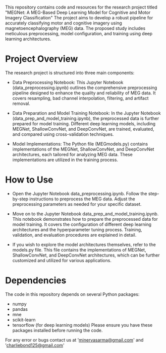 This repository contains code and resources for the research project titled "MEGNet: A MEG-Based Deep Learning Model for Cognitive and Motor Imagery Classification" The project aims to develop a robust pipeline for accurately classifying motor and cognitive imagery using magnetoencephalography (MEG) data. The proposed study includes meticulous preprocessing, model configuration, and training using deep learning architectures.


# Project Overview
The research project is structured into three main components:

* Data Preprocessing Notebook: This Jupyter Notebook (data_preprocessing.ipynb) outlines the comprehensive preprocessing pipeline designed to enhance the quality and reliability of MEG data. It covers resampling, bad channel interpolation, filtering, and artifact removal.

* Data Preparation and Model Training Notebook: In the Jupyter Notebook (data_prep_and_model_training.ipynb), the preprocessed data is further prepared for model training. Different deep learning models, including MEGNet, ShallowConvNet, and DeepConvNet, are trained, evaluated, and compared using cross-validation techniques.

* Model Implementations: The Python file (MEGmodels.py) contains implementations of the MEGNet, ShallowConvNet, and DeepConvNet architectures, each tailored for analyzing MEG data. These implementations are utilized in the training process.

# How to Use
* Open the Jupyter Notebook data_preprocessing.ipynb. Follow the step-by-step instructions to preprocess the MEG data. Adjust the preprocessing parameters as needed for your specific dataset.

* Move on to the Jupyter Notebook data_prep_and_model_training.ipynb. This notebook demonstrates how to prepare the preprocessed data for model training. It covers the configuration of different deep learning architectures and the hyperparameter tuning process. Training, validation, and evaluation procedures are explained in detail.

* If you wish to explore the model architectures themselves, refer to the models.py file. This file contains the implementations of MEGNet, ShallowConvNet, and DeepConvNet architectures, which can be further customized and utilized for various applications.

# Dependencies
The code in this repository depends on several Python packages:

- numpy
- pandas
- mne
- scikit-learn
- tensorflow (for deep learning models)
Please ensure you have these packages installed before running the code.

For any error or bugs contact us at 'minervasarma@gmail.com' and 'charliebond125@gmail.com'
